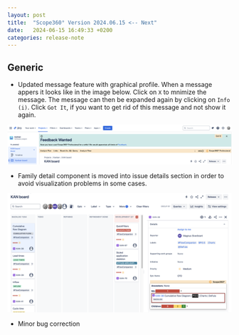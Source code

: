 ```yaml
---
layout: post
title:  "Scope360° Version 2024.06.15 <-- Next"
date:   2024-06-15 16:49:33 +0200
categories: release-note
---
```

## Generic

- Updated message feature with graphical profile. When a message appers it looks like in the image below. Click on `X` to mnimize the message. The message can then be expanded again by clicking on `Info (i)`. Click `Got It`, if you want to get rid of this message and not show it again.

![release-note-full](/assets/images/release-notes/20240615-01.png)

- Family detail component is moved into issue details section in order to avoid visualization problems in some cases.

![release-note-full](/assets/images/release-notes/20240615-02.png)

- Minor bug correction
